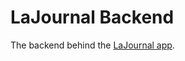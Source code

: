 # LaJournal Backend
The backend behind the [LaJournal app](https://github.com/klajdicaushi/LaJournal).
